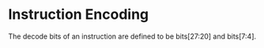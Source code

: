 # Instruction Encoding

The decode bits of an instruction are defined to be bits[27:20] and bits[7:4].
